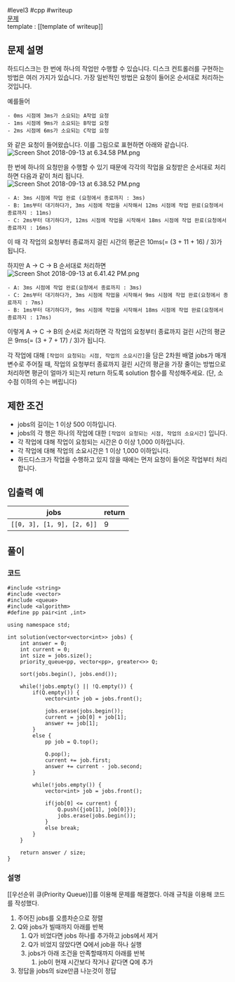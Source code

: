 
#level3 #cpp #writeup  
[문제](https://school.programmers.co.kr/learn/courses/30/lessons/42627#)  
template : [[template of writeup]]  

## 문제 설명  

하드디스크는 한 번에 하나의 작업만 수행할 수 있습니다. 디스크 컨트롤러를 구현하는 방법은 여러 가지가 있습니다. 가장 일반적인 방법은 요청이 들어온 순서대로 처리하는 것입니다.  

예를들어  

```  
- 0ms 시점에 3ms가 소요되는 A작업 요청  
- 1ms 시점에 9ms가 소요되는 B작업 요청  
- 2ms 시점에 6ms가 소요되는 C작업 요청  
```  

와 같은 요청이 들어왔습니다. 이를 그림으로 표현하면 아래와 같습니다.  
![Screen Shot 2018-09-13 at 6.34.58 PM.png](https://grepp-programmers.s3.amazonaws.com/files/production/b68eb5cec6/38dc6a53-2d21-4c72-90ac-f059729c51d5.png)  

한 번에 하나의 요청만을 수행할 수 있기 때문에 각각의 작업을 요청받은 순서대로 처리하면 다음과 같이 처리 됩니다.  
![Screen Shot 2018-09-13 at 6.38.52 PM.png](https://grepp-programmers.s3.amazonaws.com/files/production/5e677b4646/90b91fde-cac4-42c1-98b8-8f8431c52dcf.png)  

```  
- A: 3ms 시점에 작업 완료 (요청에서 종료까지 : 3ms)  
- B: 1ms부터 대기하다가, 3ms 시점에 작업을 시작해서 12ms 시점에 작업 완료(요청에서 종료까지 : 11ms)  
- C: 2ms부터 대기하다가, 12ms 시점에 작업을 시작해서 18ms 시점에 작업 완료(요청에서 종료까지 : 16ms)  
```  

이 때 각 작업의 요청부터 종료까지 걸린 시간의 평균은 10ms(= (3 + 11 + 16) / 3)가 됩니다.  

하지만 A → C → B 순서대로 처리하면  
![Screen Shot 2018-09-13 at 6.41.42 PM.png](https://grepp-programmers.s3.amazonaws.com/files/production/9eb7c5a6f1/a6cff04d-86bb-4b5b-98bf-6359158940ac.png)  

```  
- A: 3ms 시점에 작업 완료(요청에서 종료까지 : 3ms)  
- C: 2ms부터 대기하다가, 3ms 시점에 작업을 시작해서 9ms 시점에 작업 완료(요청에서 종료까지 : 7ms)  
- B: 1ms부터 대기하다가, 9ms 시점에 작업을 시작해서 18ms 시점에 작업 완료(요청에서 종료까지 : 17ms)  
```  

이렇게 A → C → B의 순서로 처리하면 각 작업의 요청부터 종료까지 걸린 시간의 평균은 9ms(= (3 + 7 + 17) / 3)가 됩니다.  

각 작업에 대해 `[작업이 요청되는 시점, 작업의 소요시간]`을 담은 2차원 배열 jobs가 매개변수로 주어질 때, 작업의 요청부터 종료까지 걸린 시간의 평균을 가장 줄이는 방법으로 처리하면 평균이 얼마가 되는지 return 하도록 solution 함수를 작성해주세요. (단, 소수점 이하의 수는 버립니다)  

## 제한 조건  

- jobs의 길이는 1 이상 500 이하입니다.  
- jobs의 각 행은 하나의 작업에 대한 `[작업이 요청되는 시점, 작업의 소요시간]` 입니다.  
- 각 작업에 대해 작업이 요청되는 시간은 0 이상 1,000 이하입니다.  
- 각 작업에 대해 작업의 소요시간은 1 이상 1,000 이하입니다.  
- 하드디스크가 작업을 수행하고 있지 않을 때에는 먼저 요청이 들어온 작업부터 처리합니다.  

## 입출력 예  

| jobs                       | return |  
| -------------------------- | ------ |  
| `[[0, 3], [1, 9], [2, 6]]` | 9      |  

## 풀이  

### 코드  

```  
#include <string>  
#include <vector>  
#include <queue>  
#include <algorithm>  
#define pp pair<int ,int>  

using namespace std;  

int solution(vector<vector<int>> jobs) {  
    int answer = 0;  
    int current = 0;  
    int size = jobs.size();  
    priority_queue<pp, vector<pp>, greater<>> Q;  
    
    sort(jobs.begin(), jobs.end());  
    
    while(!jobs.empty() || !Q.empty()) {  
        if(Q.empty()) {  
            vector<int> job = jobs.front();  
            
            jobs.erase(jobs.begin());  
            current = job[0] + job[1];  
            answer += job[1];  
        }  
        else {  
            pp job = Q.top();  
            
            Q.pop();  
            current += job.first;  
            answer += current - job.second;  
        }  
        
        while(!jobs.empty()) {  
            vector<int> job = jobs.front();  
            
            if(job[0] <= current) {  
                Q.push({job[1], job[0]});  
                jobs.erase(jobs.begin());  
            }  
            else break;  
        }  
    }  
    
    return answer / size;  
}  
```  

### 설명  

[[우선순위 큐(Priority Queue)]]를 이용해 문제를 해결했다. 아래 규칙을 이용해 코드를 작성했다.  

1. 주어진 jobs를 오름차순으로 정렬  
2. Q와 jobs가 빌때까지 아래를 반복  
	1. Q가 비었다면 jobs 하나를 추가하고 jobs에서 제거  
	2. Q가 비었지 않았다면 Q에서 job을 하나 실행  
	3. jobs가 아래 조건을 만족할때까지 아래를 반복  
		1. job이 현재 시간보다 작거나 같다면 Q에 추가  
3. 정답을 jobs의 size만큼 나눈것이 정답  
